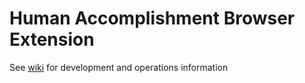 # Human Accomplishment Browser Extension

See [wiki](../../docs/wiki/Extension.md) for development and operations information
